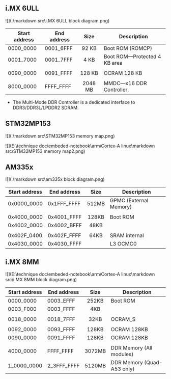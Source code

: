 ## i.MX 6ULL

![](.\markdown src\i.MX 6ULL block diagram.png)

| Start address | End address |  Size   | Description                  |
| ------------- | ----------- | :-----: | ---------------------------- |
| 0000_0000     | 0001_6FFF   |  92 KB  | Boot ROM (ROMCP)             |
| 0001_7000     | 0001_7FFF   |  4 KB   | Boot ROM—Protected 4 KB area |
|               |             |         |                              |
| 0090_0000     | 0091_FFFF   | 128 KB  | OCRAM 128 KB                 |
|               |             |         |                              |
| 8000_0000     | FFFF_FFFF   | 2048 MB | MMDC—x16 DDR Controller.     |



+ The Multi-Mode DDR Controller is a dedicated interface to DDR3/DDR3L/LPDDR2 SDRAM. 

## STM32MP153

![](.\markdown src\STM32MP153 memory map.png)

![](E:\technique doc\embeded-notebook\arm\Cortex-A  linux\markdown src\STM32MP153 memory map2.png)



## AM335x

![](.\markdown src\am335x block diagram.png)

| Start address | End address | Size  | Description            |
| ------------- | ----------- | :---: | ---------------------- |
| 0x0000_0000   | 0x1FFF_FFFF | 512MB | GPMC (External Memory) |
|               |             |       |                        |
| 0x4000_0000   | 0x4001_FFFF | 128KB | Boot ROM               |
| 0x4002_0000   | 0x4002_BFFF | 48KB  |                        |
|               |             |       |                        |
| 0x402F_0400   | 0x402F_FFFF | 64KB  | SRAM internal          |
| 0x4030_0000   | 0x4030_FFFF |       | L3 OCMC0               |



## i.MX 8MM

![](E:\technique doc\embeded-notebook\arm\Cortex-A  linux\markdown src\i.MX 8MM block diagram.png)

| Start address | End address |  Size  | Description                |
| ------------- | ----------- | :----: | -------------------------- |
| 0000_0000     | 0003_EFFF   | 252KB  | Boot ROM                   |
| 0003_F000     | 0003_FFFF   |  4KB   |                            |
|               |             |        |                            |
| 0018_0000     | 0018_7FFF   |  32KB  | OCRAM_S                    |
|               |             |        |                            |
| 0092_0000     | 0093_FFFF   | 128KB  | OCRAM 128KB                |
| 0090_0000     | 0091_FFFF   | 128KB  | OCRAM 128KB                |
|               |             |        |                            |
| 4000_0000     | FFFF_FFFF   | 3072MB | DDR Memory (All modules)   |
| 1_0000_0000   | 2_3FFF_FFFF | 5120MB | DDR Memory (Quad-A53 only) |








